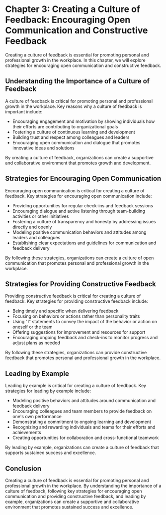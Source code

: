 Chapter 3: Creating a Culture of Feedback: Encouraging Open Communication and Constructive Feedback
===================================================================================================

Creating a culture of feedback is essential for promoting personal and professional growth in the workplace. In this chapter, we will explore strategies for encouraging open communication and constructive feedback.

Understanding the Importance of a Culture of Feedback
-----------------------------------------------------

A culture of feedback is critical for promoting personal and professional growth in the workplace. Key reasons why a culture of feedback is important include:

* Encouraging engagement and motivation by showing individuals how their efforts are contributing to organizational goals
* Fostering a culture of continuous learning and development
* Building trust and respect among colleagues and leaders
* Encouraging open communication and dialogue that promotes innovative ideas and solutions

By creating a culture of feedback, organizations can create a supportive and collaborative environment that promotes growth and development.

Strategies for Encouraging Open Communication
---------------------------------------------

Encouraging open communication is critical for creating a culture of feedback. Key strategies for encouraging open communication include:

* Providing opportunities for regular check-ins and feedback sessions
* Encouraging dialogue and active listening through team-building activities or other initiatives
* Fostering a culture of transparency and honesty by addressing issues directly and openly
* Modeling positive communication behaviors and attitudes among leaders and colleagues
* Establishing clear expectations and guidelines for communication and feedback delivery

By following these strategies, organizations can create a culture of open communication that promotes personal and professional growth in the workplace.

Strategies for Providing Constructive Feedback
----------------------------------------------

Providing constructive feedback is critical for creating a culture of feedback. Key strategies for providing constructive feedback include:

* Being timely and specific when delivering feedback
* Focusing on behaviors or actions rather than personality traits
* Using "I" statements to convey the impact of the behavior or action on oneself or the team
* Offering suggestions for improvement and resources for support
* Encouraging ongoing feedback and check-ins to monitor progress and adjust plans as needed

By following these strategies, organizations can provide constructive feedback that promotes personal and professional growth in the workplace.

Leading by Example
------------------

Leading by example is critical for creating a culture of feedback. Key strategies for leading by example include:

* Modeling positive behaviors and attitudes around communication and feedback delivery
* Encouraging colleagues and team members to provide feedback on one's own performance
* Demonstrating a commitment to ongoing learning and development
* Recognizing and rewarding individuals and teams for their efforts and achievements
* Creating opportunities for collaboration and cross-functional teamwork

By leading by example, organizations can create a culture of feedback that supports sustained success and excellence.

Conclusion
----------

Creating a culture of feedback is essential for promoting personal and professional growth in the workplace. By understanding the importance of a culture of feedback, following key strategies for encouraging open communication and providing constructive feedback, and leading by example, organizations can create a supportive and collaborative environment that promotes sustained success and excellence.
